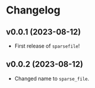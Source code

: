 # Changelog

<!--next-version-placeholder-->

## v0.0.1 (2023-08-12)

- First release of `sparsefile`!

## v0.0.2 (2023-08-12)

- Changed name to `sparse_file`.